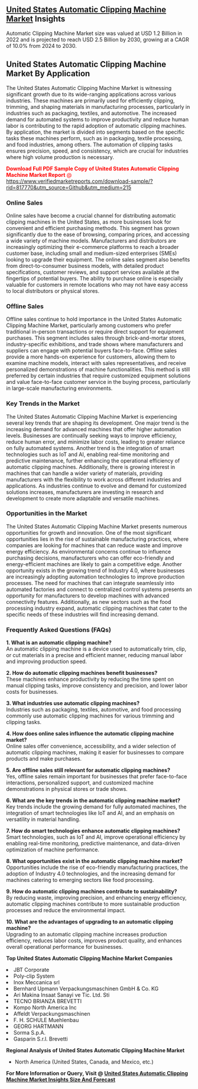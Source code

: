 <h2><a href="https://www.verifiedmarketreports.com/download-sample/?rid=817770&amp;utm_source=Github&amp;utm_medium=215" target="_blank">United States Automatic Clipping Machine Market</a> Insights</h2><p>Automatic Clipping Machine Market size was valued at USD 1.2 Billion in 2022 and is projected to reach USD 2.5 Billion by 2030, growing at a CAGR of 10.0% from 2024 to 2030.</p><p><h2>United States Automatic Clipping Machine Market By Application</h2><p>The United States Automatic Clipping Machine Market is witnessing significant growth due to its wide-ranging applications across various industries. These machines are primarily used for efficiently clipping, trimming, and shaping materials in manufacturing processes, particularly in industries such as packaging, textiles, and automotive. The increased demand for automated systems to improve productivity and reduce human labor is contributing to the rapid adoption of automatic clipping machines. By application, the market is divided into segments based on the specific tasks these machines perform, such as in packaging, textile processing, and food industries, among others. The automation of clipping tasks ensures precision, speed, and consistency, which are crucial for industries where high volume production is necessary.<p><span class=""><span style="color: #ff0000;"><strong>Download Full PDF Sample Copy of United States Automatic Clipping Machine Market Report</strong> @ </span><a href="https://www.verifiedmarketreports.com/download-sample/?rid=817770&amp;utm_source=Github&amp;utm_medium=215" target="_blank">https://www.verifiedmarketreports.com/download-sample/?rid=817770&amp;utm_source=Github&amp;utm_medium=215</a></span></p><h3>Online Sales</h3><p>Online sales have become a crucial channel for distributing automatic clipping machines in the United States, as more businesses look for convenient and efficient purchasing methods. This segment has grown significantly due to the ease of browsing, comparing prices, and accessing a wide variety of machine models. Manufacturers and distributors are increasingly optimizing their e-commerce platforms to reach a broader customer base, including small and medium-sized enterprises (SMEs) looking to upgrade their equipment. The online sales segment also benefits from direct-to-consumer business models, with detailed product specifications, customer reviews, and support services available at the fingertips of potential buyers. The ability to purchase online is especially valuable for customers in remote locations who may not have easy access to local distributors or physical stores.<h3>Offline Sales</h3><p>Offline sales continue to hold importance in the United States Automatic Clipping Machine Market, particularly among customers who prefer traditional in-person transactions or require direct support for equipment purchases. This segment includes sales through brick-and-mortar stores, industry-specific exhibitions, and trade shows where manufacturers and suppliers can engage with potential buyers face-to-face. Offline sales provide a more hands-on experience for customers, allowing them to examine machine models, interact with sales representatives, and receive personalized demonstrations of machine functionalities. This method is still preferred by certain industries that require customized equipment solutions and value face-to-face customer service in the buying process, particularly in large-scale manufacturing environments.<h3>Key Trends in the Market</h3><p>The United States Automatic Clipping Machine Market is experiencing several key trends that are shaping its development. One major trend is the increasing demand for advanced machines that offer higher automation levels. Businesses are continually seeking ways to improve efficiency, reduce human error, and minimize labor costs, leading to greater reliance on fully automated systems. Another trend is the integration of smart technologies such as IoT and AI, enabling real-time monitoring and predictive maintenance, further enhancing the operational efficiency of automatic clipping machines. Additionally, there is growing interest in machines that can handle a wider variety of materials, providing manufacturers with the flexibility to work across different industries and applications. As industries continue to evolve and demand for customized solutions increases, manufacturers are investing in research and development to create more adaptable and versatile machines.<h3>Opportunities in the Market</h3><p>The United States Automatic Clipping Machine Market presents numerous opportunities for growth and innovation. One of the most significant opportunities lies in the rise of sustainable manufacturing practices, where companies are looking for machines that can reduce waste and improve energy efficiency. As environmental concerns continue to influence purchasing decisions, manufacturers who can offer eco-friendly and energy-efficient machines are likely to gain a competitive edge. Another opportunity exists in the growing trend of Industry 4.0, where businesses are increasingly adopting automation technologies to improve production processes. The need for machines that can integrate seamlessly into automated factories and connect to centralized control systems presents an opportunity for manufacturers to develop machines with advanced connectivity features. Additionally, as new sectors such as the food processing industry expand, automatic clipping machines that cater to the specific needs of these industries will find increasing demand.<h3>Frequently Asked Questions (FAQs)</h3><p><b>1. What is an automatic clipping machine?</b><br> An automatic clipping machine is a device used to automatically trim, clip, or cut materials in a precise and efficient manner, reducing manual labor and improving production speed.</p><p><b>2. How do automatic clipping machines benefit businesses?</b><br> These machines enhance productivity by reducing the time spent on manual clipping tasks, improve consistency and precision, and lower labor costs for businesses.</p><p><b>3. What industries use automatic clipping machines?</b><br> Industries such as packaging, textiles, automotive, and food processing commonly use automatic clipping machines for various trimming and clipping tasks.</p><p><b>4. How does online sales influence the automatic clipping machine market?</b><br> Online sales offer convenience, accessibility, and a wider selection of automatic clipping machines, making it easier for businesses to compare products and make purchases.</p><p><b>5. Are offline sales still relevant for automatic clipping machines?</b><br> Yes, offline sales remain important for businesses that prefer face-to-face interactions, personalized support, and customized machine demonstrations in physical stores or trade shows.</p><p><b>6. What are the key trends in the automatic clipping machine market?</b><br> Key trends include the growing demand for fully automated machines, the integration of smart technologies like IoT and AI, and an emphasis on versatility in material handling.</p><p><b>7. How do smart technologies enhance automatic clipping machines?</b><br> Smart technologies, such as IoT and AI, improve operational efficiency by enabling real-time monitoring, predictive maintenance, and data-driven optimization of machine performance.</p><p><b>8. What opportunities exist in the automatic clipping machine market?</b><br> Opportunities include the rise of eco-friendly manufacturing practices, the adoption of Industry 4.0 technologies, and the increasing demand for machines catering to emerging sectors like food processing.</p><p><b>9. How do automatic clipping machines contribute to sustainability?</b><br> By reducing waste, improving precision, and enhancing energy efficiency, automatic clipping machines contribute to more sustainable production processes and reduce the environmental impact.</p><p><b>10. What are the advantages of upgrading to an automatic clipping machine?</b><br> Upgrading to an automatic clipping machine increases production efficiency, reduces labor costs, improves product quality, and enhances overall operational performance for businesses.</p></p><p><strong>Top United States Automatic Clipping Machine Market Companies</strong></p><div data-test-id=""><p><li>JBT Corporate</li><li> Poly-clip System</li><li> Inox Meccanica srl</li><li> Bernhard Upmann Verpackungsmaschinen GmbH & Co. KG</li><li> Ari Makina Insaat Sanayi ve Tic. Ltd. Sti</li><li> TECNO BRIANZA BREVETTI</li><li> Kompo North America Inc</li><li> Affeldt Verpackungsmaschinen</li><li> F. H. SCHULE Muehlenbau</li><li> GEORG HARTMANN</li><li> Sorma S.p.A.</li><li> Gasparin S.r.l. Brevetti</li></p><div><strong>Regional Analysis of&nbsp;United States Automatic Clipping Machine Market</strong></div><ul><li dir="ltr"><p dir="ltr">North America&nbsp;(United States, Canada, and Mexico, etc.)</p></li></ul><p><strong>For More Information or Query, Visit @&nbsp;</strong><strong><a href="https://www.verifiedmarketreports.com/product/automatic-clipping-machine-market/?utm_source=Github&amp;utm_medium=215" target="_blank">United States Automatic Clipping Machine Market Insights Size And Forecast</a></strong></p></div>
